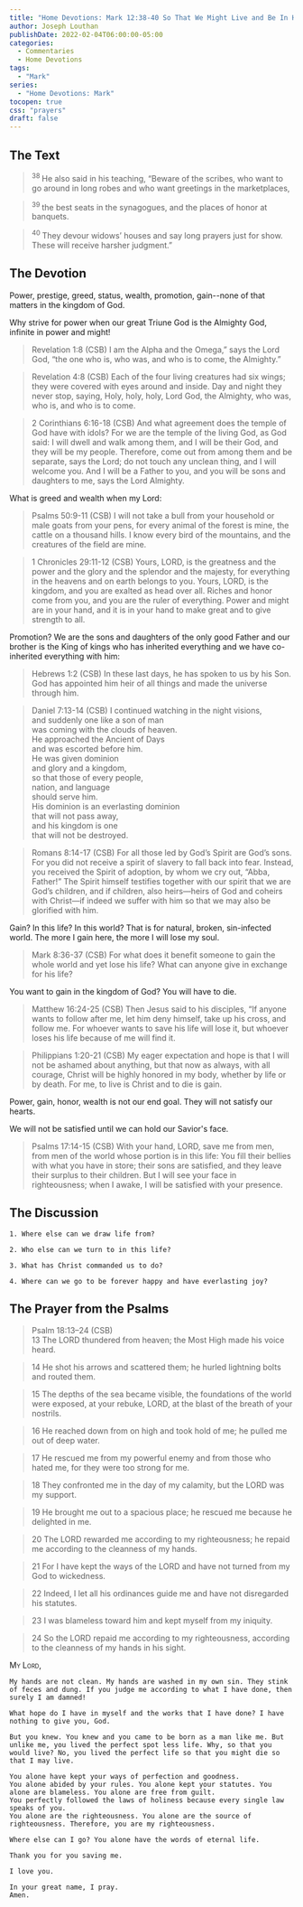```yaml
---
title: "Home Devotions: Mark 12:38-40 So That We Might Live and Be In His Family Forever"
author: Joseph Louthan
publishDate: 2022-02-04T06:00:00-05:00
categories:
  - Commentaries
  - Home Devotions
tags:
  - "Mark"
series:
  - "Home Devotions: Mark"
tocopen: true
css: "prayers"
draft: false
---
```

## The Text

><sup> 38 </sup> He also said in his teaching, “Beware of the scribes, who want to go around in long robes and who want greetings in the marketplaces, 

><sup> 39 </sup> the best seats in the synagogues, and the places of honor at banquets. 

><sup> 40 </sup> They devour widows’ houses and say long prayers just for show. These will receive harsher judgment.” 

## The Devotion

Power, prestige, greed, status, wealth, promotion, gain--none of that matters in the kingdom of God.

Why strive for power when our great Triune God is the Almighty God, infinite in power and might!

>Revelation 1:8 (CSB) I am the Alpha and the Omega,” says the Lord God, “the one who is, who was, and who is to come, the Almighty.”

>Revelation 4:8 (CSB) Each of the four living creatures had six wings; they were covered with eyes around and inside. Day and night they never stop, saying,
Holy, holy, holy,
Lord God, the Almighty,
who was, who is, and who is to come.

>2 Corinthians 6:16-18 (CSB) And what agreement does the temple of God have with idols? For we are the temple of the living God, as God said:
I will dwell
and walk among them,
and I will be their God,
and they will be my people.
Therefore, come out from among them
and be separate, says the Lord;
do not touch any unclean thing,
and I will welcome you.
And I will be a Father to you,
and you will be sons and daughters to me,
says the Lord Almighty.

What is greed and wealth when my Lord:

>Psalms 50:9-11 (CSB) I will not take a bull from your household
or male goats from your pens,
for every animal of the forest is mine,
the cattle on a thousand hills.
I know every bird of the mountains,
and the creatures of the field are mine.

>1 Chronicles 29:11-12 (CSB) Yours, LORD, is the greatness and the power and the glory and the splendor and the majesty, for everything in the heavens and on earth belongs to you. Yours, LORD, is the kingdom, and you are exalted as head over all. Riches and honor come from you, and you are the ruler of everything. Power and might are in your hand, and it is in your hand to make great and to give strength to all.

Promotion? We are the sons and daughters of the only good Father and our brother is the King of kings who has inherited everything and we have co-inherited everything with him:

>Hebrews 1:2 (CSB) In these last days, he has spoken to us by his Son. God has appointed him heir of all things and made the universe through him.

>Daniel 7:13-14 (CSB) I continued watching in the night visions,  
>and suddenly one like a son of man  
>was coming with the clouds of heaven.  
>He approached the Ancient of Days  
>and was escorted before him.  
>He was given dominion  
>and glory and a kingdom,  
>so that those of every people,  
>nation, and language  
>should serve him.  
>His dominion is an everlasting dominion  
>that will not pass away,  
>and his kingdom is one  
>that will not be destroyed.

>Romans 8:14-17 (CSB) For all those led by God’s Spirit are God’s sons. For you did not receive a spirit of slavery to fall back into fear. Instead, you received the Spirit of adoption, by whom we cry out, “Abba, Father!” The Spirit himself testifies together with our spirit that we are God’s children, and if children, also heirs—heirs of God and coheirs with Christ—if indeed we suffer with him so that we may also be glorified with him.

Gain? In this life? In this world? That is for natural, broken, sin-infected world. The more I gain here, the more I will lose my soul.

>Mark 8:36-37 (CSB) For what does it benefit someone to gain the whole world and yet lose his life? What can anyone give in exchange for his life?

You want to gain in the kingdom of God? You will have to die.

>Matthew 16:24-25 (CSB) Then Jesus said to his disciples, “If anyone wants to follow after me, let him deny himself, take up his cross, and follow me. For whoever wants to save his life will lose it, but whoever loses his life because of me will find it.

>Philippians 1:20-21 (CSB) My eager expectation and hope is that I will not be ashamed about anything, but that now as always, with all courage, Christ will be highly honored in my body, whether by life or by death. For me, to live is Christ and to die is gain.

Power, gain, honor, wealth is not our end goal. They will not satisfy our hearts.

We will not be satisfied until we can hold our Savior's face.

>Psalms 17:14-15 (CSB) With your hand, LORD, save me from men,
from men of the world
whose portion is in this life:
You fill their bellies with what you have in store;
their sons are satisfied,
and they leave their surplus to their children.
But I will see your face in righteousness;
when I awake, I will be satisfied with your presence.

## The Discussion

```text
1. Where else can we draw life from?
```

```text
2. Who else can we turn to in this life?
```

```text
3. What has Christ commanded us to do?
```

```text
4. Where can we go to be forever happy and have everlasting joy?
```

## The Prayer from the Psalms

>Psalm 18:13–24 (CSB)  
> 13  The LORD thundered from heaven; the Most High made his voice heard. 

> 14  He shot his arrows and scattered them; he hurled lightning bolts and routed them. 

> 15  The depths of the sea became visible, the foundations of the world were exposed, at your rebuke, LORD, at the blast of the breath of your nostrils. 

> 16  He reached down from on high and took hold of me; he pulled me out of deep water. 

> 17  He rescued me from my powerful enemy and from those who hated me, for they were too strong for me. 

> 18  They confronted me in the day of my calamity, but the LORD was my support. 

> 19  He brought me out to a spacious place; he rescued me because he delighted in me. 

> 20  The LORD rewarded me according to my righteousness; he repaid me according to the cleanness of my hands. 

> 21  For I have kept the ways of the LORD and have not turned from my God to wickedness. 

> 22  Indeed, I let all his ordinances guide me and have not disregarded his statutes. 

> 23  I was blameless toward him and kept myself from my iniquity. 

> 24  So the LORD repaid me according to my righteousness, according to the cleanness of my hands in his sight.

<div style="font-variant: small-caps;">
  My Lord,
</div>

```text
My hands are not clean. My hands are washed in my own sin. They stink of feces and dung. If you judge me according to what I have done, then surely I am damned!

What hope do I have in myself and the works that I have done? I have nothing to give you, God.

But you knew. You knew and you came to be born as a man like me. But unlike me, you lived the perfect spot less life. Why, so that you would live? No, you lived the perfect life so that you might die so that I may live.

You alone have kept your ways of perfection and goodness.
You alone abided by your rules. You alone kept your statutes. You alone are blameless. You alone are free from guilt.
You perfectly followed the laws of holiness because every single law speaks of you.
You alone are the righteousness. You alone are the source of righteousness. Therefore, you are my righteousness.

Where else can I go? You alone have the words of eternal life.

Thank you for you saving me.

I love you.

In your great name, I pray.
Amen.
```

<div style="page-break-after: always;"></div>

